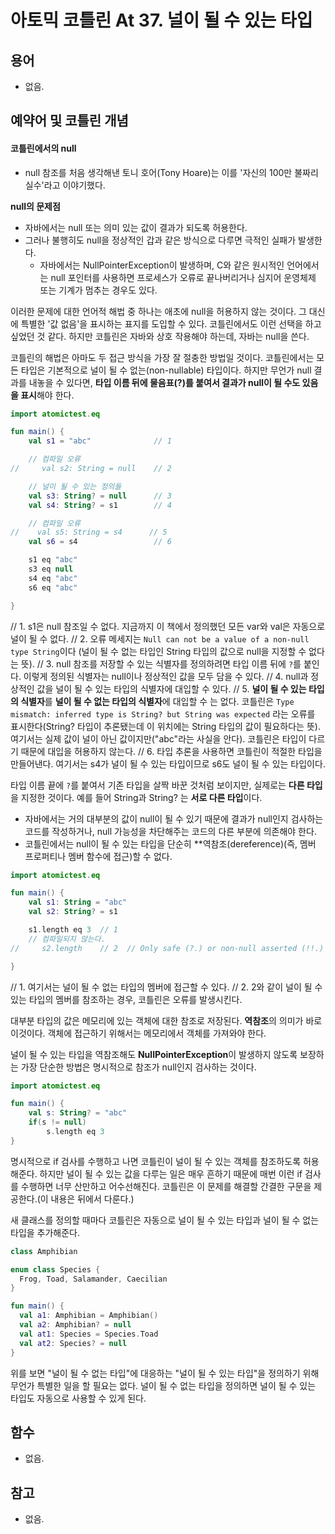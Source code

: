 # 아토믹 코틀린 At 37. 널이 될 수 있는 타입

## 용어

- 없음.

## 예약어 및 코틀린 개념

#### 코틀린에서의 null
- null 참조를 처음 생각해낸 토니 호어(Tony Hoare)는 이를 '자신의 100만 불짜리 실수'라고 이야기했다.

**null의 문제점**
- 자바에서는 null 또는 의미 있는 값이 결과가 되도록 허용한다.
- 그러나 불행히도 null을 정상적인 갑과 같은 방식으로 다루면 극적인 실패가 발생한다.
  - 자바에서는 NullPointerException이 발생하며, C와 같은 원시적인 언어에서는 null 포인터를 사용하면 프로세스가 오류로 끝나버리거나 심지어 운영체제 또는 기계가 멈추는 경우도 있다.

이러한 문제에 대한 언어적 해법 중 하나는 애초에 null을 허용하지 않는 것이다.
그 대신에 특별한 '값 없음'을 표시하는 표지를 도입할 수 있다. 코틀린에서도 이런 선택을 하고 싶었던 것 같다.
하지만 코틀린은 자바와 상호 작용해야 하는데, 자바는 null을 쓴다.

코틀린의 해법은 아마도 두 접근 방식을 가장 잘 절충한 방법일 것이다.
코틀린에서는 모든 타입은 기본적으로 널이 될 수 없는(non-nullable) 타입이다. 하지만 무언가 null 결과를 내놓을 수 있다면, **타입 이름 뒤에 물음표(?)를 붙여서 결과가 null이 될 수도 있음을 표시**해야 한다.

```kotlin
import atomictest.eq

fun main() {
    val s1 = "abc"              // 1

    // 컴파일 오류
//     val s2: String = null    // 2

    // 널이 될 수 있는 정의들
    val s3: String? = null      // 3
    val s4: String? = s1        // 4

    // 컴파일 오류
//    val s5: String = s4      // 5
    val s6 = s4                 // 6

    s1 eq "abc"
    s3 eq null
    s4 eq "abc"
    s6 eq "abc"

}
```

// 1. s1은 null 참조일 수 없다. 지금까지 이 책에서 정의했던 모든 var와 val은 자동으로 널이 될 수 없다.
// 2. 오류 메세지는 `Null can not be a value of a non-null type String`이다 (널이 될 수 없는 타입인 String 타입의 값으로 null을 지정할 수 없다는 뜻).
// 3. null 참조를 저장할 수 있는 식별자를 정의하려면 타입 이름 뒤에 `?`를 붙인다. 이렇게 정의된 식별자는 null이나 정상적인 값을 모두 담을 수 있다.
// 4. null과 정상적인 값을 널이 될 수 있는 타입의 식별자에 대입할 수 있다.
// 5. **널이 될 수 있는 타입의 식별자**를 **널이 될 수 없는 타입의 식별자**에 대입할 수 는 없다. 코틀린은 `Type mismatch: inferred type is String? but String was expected` 라는 오류를 표시한다(String? 타입이 추론됐는데 이 위치에는 String 타입의 값이 필요하다는 뜻). 여기서는 실제 값이 널이 아닌 값이지만("abc"라는 사실을 안다). 코틀린은 타입이 다르기 때문에 대입을 허용하지 않는다.
// 6. 타입 추론을 사용하면 코틀린이 적절한 타입을 만들어낸다. 여기서는 s4가 널이 될 수 있는 타입이므로 s6도 널이 될 수 있는 타입이다.

타입 이름 끝에 `?`를 붙여서 기존 타입을 살짝 바꾼 것처럼 보이지만, 실제로는 **다른 타입**을 지정한 것이다.
예를 들어 String과 String? 는 **서로 다른 타입**이다.

- 자바에서는 거의 대부분의 값이 null이 될 수 있기 때문에 결과가 null인지 검사하는 코드를 작성하거나, null 가능성을 차단해주는 코드의 다른 부분에 의존해야 한다.
- 코틀린에서는 null이 될 수 있는 타입을 단순히 **역참조(dereference)(즉, 멤버 프로퍼티나 멤버 함수에 접근)할 수 없다.

```kotlin
import atomictest.eq

fun main() {
    val s1: String = "abc"
    val s2: String? = s1

    s1.length eq 3  // 1
    // 컴파일되지 않는다.
//     s2.length    // 2  // Only safe (?.) or non-null asserted (!!.) calls are allowed on a nullable receiver of type String?

}
```

// 1. 여기서는 널이 될 수 없는 타입의 멤버에 접근할 수 있다.
// 2. 2와 같이 널이 될 수 있는 타입의 멤버를 참조하는 경우, 코틀린은 오류를 발생시킨다.

대부분 타입의 값은 메모리에 있는 객체에 대한 참조로 저장된다.
**역참조**의 의미가 바로 이것이다. 객체에 접근하기 위해서는 메모리에서 객체를 가져와야 한다.

널이 될 수 있는 타입을 역참조해도 **NullPointerException**이 발생하지 않도록 보장하는 가장 단순한 방법은 명시적으로 참조가 null인지 검사하는 것이다.

```kotlin
import atomictest.eq

fun main() {
    val s: String? = "abc"
    if(s != null)
        s.length eq 3
}
```

명시적으로 if 검사를 수행하고 나면 코틀린이 널이 될 수 있는 객체를 참조하도록 허용해준다.
하지만 널이 될 수 있는 값을 다루는 일은 매우 흔하기 때문에 매번 이런 if 검사를 수행하면 너무 산만하고 어수선해진다. 
코틀린은 이 문제를 해결할 간결한 구문을 제공한다.(이 내용은 뒤에서 다룬다.)

새 클래스를 정의할 때마다 코틀린은 자동으로 널이 될 수 있는 타입과 널이 될 수 없는 타입을 추가해준다.

```kotlin
class Amphibian

enum class Species {
  Frog, Toad, Salamander, Caecilian
}

fun main() {
  val a1: Amphibian = Amphibian()
  val a2: Amphibian? = null
  val at1: Species = Species.Toad
  val at2: Species? = null
}
```

위를 보면 "널이 될 수 없는 타입"에 대응하는 "널이 될 수 있는 타입"을 정의하기 위해 무언가 특별한 일을 할 필요는 없다.
널이 될 수 없는 타입을 정의하면 널이 될 수 있는 타입도 자동으로 사용할 수 있게 된다.

## 함수

- 없음.

## 참고

- 없음.